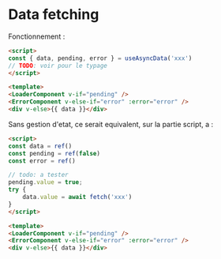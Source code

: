 # Data fetching

Fonctionnement : 

```html
<script>
const { data, pending, error } = useAsyncData('xxx')
// TODO: voir pour le typage
</script>

<template>
<LoaderComponent v-if="pending" />
<ErrorComponent v-else-if="error" :error="error" />
<div v-else>{{ data }}</div>
```


Sans gestion d'etat, ce serait equivalent, sur la partie script, a :


```html
<script>
const data = ref()
const pending = ref(false)
const error = ref()

// todo: a tester
pending.value = true;
try {
    data.value = await fetch('xxx')
}
</script>

<template>
<LoaderComponent v-if="pending" />
<ErrorComponent v-else-if="error" :error="error" />
<div v-else>{{ data }}</div>
```